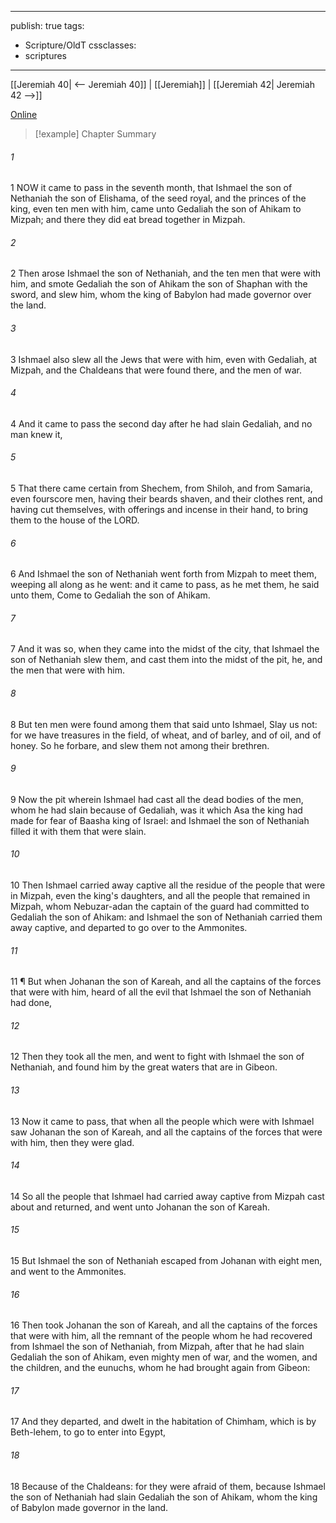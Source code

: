 

---
publish: true
tags:
  - Scripture/OldT
cssclasses:
  - scriptures
---
[[Jeremiah 40| <-- Jeremiah 40]] | [[Jeremiah]] | [[Jeremiah 42| Jeremiah 42 -->]]

[Online](https://churchofjesuschrist.org/study/scriptures/ot/jer/41?lang=eng)

>[!example] Chapter Summary
>
###### 1
1 NOW it came to pass in the seventh month, that Ishmael the son of Nethaniah the son of Elishama, of the seed royal, and the princes of the king, even ten men with him, came unto Gedaliah the son of Ahikam to Mizpah; and there they did eat bread together in Mizpah.
###### 2
2 Then arose Ishmael the son of Nethaniah, and the ten men that were with him, and smote Gedaliah the son of Ahikam the son of Shaphan with the sword, and slew him, whom the king of Babylon had made governor over the land.
###### 3
3 Ishmael also slew all the Jews that were with him, even with Gedaliah, at Mizpah, and the Chaldeans that were found there, and the men of war.
###### 4
4 And it came to pass the second day after he had slain Gedaliah, and no man knew it,
###### 5
5 That there came certain from Shechem, from Shiloh, and from Samaria, even fourscore men, having their beards shaven, and their clothes rent, and having cut themselves, with offerings and incense in their hand, to bring them to the house of the LORD.
###### 6
6 And Ishmael the son of Nethaniah went forth from Mizpah to meet them, weeping all along as he went: and it came to pass, as he met them, he said unto them, Come to Gedaliah the son of Ahikam.
###### 7
7 And it was so, when they came into the midst of the city, that Ishmael the son of Nethaniah slew them, and cast them into the midst of the pit, he, and the men that were with him.
###### 8
8 But ten men were found among them that said unto Ishmael, Slay us not: for we have treasures in the field, of wheat, and of barley, and of oil, and of honey.  So he forbare, and slew them not among their brethren.
###### 9
9 Now the pit wherein Ishmael had cast all the dead bodies of the men, whom he had slain because of Gedaliah, was it which Asa the king had made for fear of Baasha king of Israel: and Ishmael the son of Nethaniah filled it with them that were slain.
###### 10
10 Then Ishmael carried away captive all the residue of the people that were in Mizpah, even the king's daughters, and all the people that remained in Mizpah, whom Nebuzar-adan the captain of the guard had committed to Gedaliah the son of Ahikam: and Ishmael the son of Nethaniah carried them away captive, and departed to go over to the Ammonites.
###### 11
11 ¶ But when Johanan the son of Kareah, and all the captains of the forces that were with him, heard of all the evil that Ishmael the son of Nethaniah had done,
###### 12
12 Then they took all the men, and went to fight with Ishmael the son of Nethaniah, and found him by the great waters that are in Gibeon.
###### 13
13 Now it came to pass, that when all the people which were with Ishmael saw Johanan the son of Kareah, and all the captains of the forces that were with him, then they were glad.
###### 14
14 So all the people that Ishmael had carried away captive from Mizpah cast about and returned, and went unto Johanan the son of Kareah.
###### 15
15 But Ishmael the son of Nethaniah escaped from Johanan with eight men, and went to the Ammonites.
###### 16
16 Then took Johanan the son of Kareah, and all the captains of the forces that were with him, all the remnant of the people whom he had recovered from Ishmael the son of Nethaniah, from Mizpah, after that he had slain Gedaliah the son of Ahikam, even mighty men of war, and the women, and the children, and the eunuchs, whom he had brought again from Gibeon:
###### 17
17 And they departed, and dwelt in the habitation of Chimham, which is by Beth-lehem, to go to enter into Egypt,
###### 18
18 Because of the Chaldeans: for they were afraid of them, because Ishmael the son of Nethaniah had slain Gedaliah the son of Ahikam, whom the king of Babylon made governor in the land.



